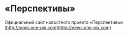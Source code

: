 # «Перспективы»
Официальный сайт новостного проекта «Перспективы»
[http://news.one-pix.com](http://news.one-pix.com)

